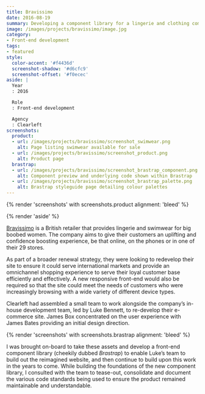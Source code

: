 ```yaml
---
title: Bravissimo
date: 2016-08-19
summary: Developing a component library for a lingerie and clothing company for big boobed women.
image: /images/projects/bravissimo/image.jpg
category:
- Front-end development
tags:
- featured
style:
  color-accent: '#f4436d'
  screenshot-shadow: '#d6cfc9'
  screenshot-offset: '#f0ecec'
aside: |
  Year
  : 2016

  Role
  : Front-end development

  Agency
  : Clearleft
screenshots:
  product:
  - url: /images/projects/bravissimo/screenshot_swimwear.png
    alt: Page listing swimwear available for sale
  - url: /images/projects/bravissimo/screenshot_product.png
    alt: Product page
  brastrap:
  - url: /images/projects/bravissimo/screenshot_brastrap_component.png
    alt: Component preview and underlying code shown within Brastrap
  - url: /images/projects/bravissimo/screenshot_brastrap_palette.png
    alt: Brastrap styleguide page detailing colour palettes
---
```

{% render 'screenshots' with screenshots.product
  alignment: 'bleed'
%}

{% render 'aside' %}

[Bravissimo][1] is a British retailer that provides lingerie and swimwear for big boobed women. The company aims to give their customers an uplifting and confidence boosting experience, be that online, on the phones or in one of their 29 stores.

As part of a broader renewal strategy, they were looking to redevelop their site to ensure it could serve international markets and provide an omnichannel shopping experience to serve their loyal customer base efficiently and effectively. A new responsive front-end would also be required so that the site could meet the needs of customers who were increasingly browsing with a wide variety of different device types.

Clearleft had assembled a small team to work alongside the company’s in-house development team, led by Luke Bennett, to re-develop their e-commerce site. James Box concentrated on the user experience with James Bates providing an initial design direction.

{% render 'screenshots' with screenshots.brastrap
  alignment: 'bleed'
%}

I was brought on-board to take these assets and develop a front-end component library (cheekily dubbed *Brastrap*) to enable Luke’s team to build out the reimagined website, and then continue to build upon this work in the years to come. While building the foundations of the new component library, I consulted with the team to tease-out, consolidate and document the various code standards being used to ensure the product remained maintainable and understandable.

[1]: https://www.bravissimo.com
